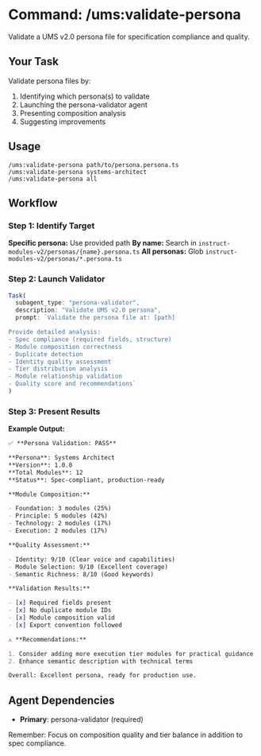 # Command: /ums:validate-persona

Validate a UMS v2.0 persona file for specification compliance and quality.

## Your Task

Validate persona files by:

1. Identifying which persona(s) to validate
2. Launching the persona-validator agent
3. Presenting composition analysis
4. Suggesting improvements

## Usage

```
/ums:validate-persona path/to/persona.persona.ts
/ums:validate-persona systems-architect
/ums:validate-persona all
```

## Workflow

### Step 1: Identify Target

**Specific persona:** Use provided path
**By name:** Search in `instruct-modules-v2/personas/{name}.persona.ts`
**All personas:** Glob `instruct-modules-v2/personas/*.persona.ts`

### Step 2: Launch Validator

```typescript
Task(
  subagent_type: "persona-validator",
  description: "Validate UMS v2.0 persona",
  prompt: `Validate the persona file at: [path]

Provide detailed analysis:
- Spec compliance (required fields, structure)
- Module composition correctness
- Duplicate detection
- Identity quality assessment
- Tier distribution analysis
- Module relationship validation
- Quality score and recommendations`
)
```

### Step 3: Present Results

**Example Output:**

```markdown
✅ **Persona Validation: PASS**

**Persona**: Systems Architect
**Version**: 1.0.0
**Total Modules**: 12
**Status**: Spec-compliant, production-ready

**Module Composition:**

- Foundation: 3 modules (25%)
- Principle: 5 modules (42%)
- Technology: 2 modules (17%)
- Execution: 2 modules (17%)

**Quality Assessment:**

- Identity: 9/10 (Clear voice and capabilities)
- Module Selection: 9/10 (Excellent coverage)
- Semantic Richness: 8/10 (Good keywords)

**Validation Results:**

- [x] Required fields present
- [x] No duplicate module IDs
- [x] Module composition valid
- [x] Export convention followed

⚠️ **Recommendations:**

1. Consider adding more execution tier modules for practical guidance
2. Enhance semantic description with technical terms

Overall: Excellent persona, ready for production use.
```

## Agent Dependencies

- **Primary**: persona-validator (required)

Remember: Focus on composition quality and tier balance in addition to spec compliance.
